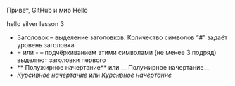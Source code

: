 Привет, GitHub и мир
Hello

hello silver lesson 3
* Заголовок – выделение заголовков. Количество символов “#” задаёт уровень заголовка
* = или - – подчёркиванием этими символами (не менее 3 подряд) выделяют заголовки первого
* ** Полужирное начертание** или __ Полужирное начертание__
* *Курсивное начертание* или _Курсивное начертание_